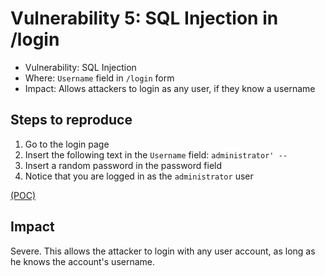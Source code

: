 # Vulnerability 5: SQL Injection in /login

- Vulnerability: SQL Injection
- Where: `Username` field in `/login` form
- Impact: Allows attackers to login as any user, if they know a username

## Steps to reproduce

1. Go to the login page
2. Insert the following text in the `Username` field: `administrator' -- `
3. Insert a random password in the password field
4. Notice that you are logged in as the `administrator` user

[(POC)](vuln5.py)

## Impact

Severe. This allows the attacker to login with any user account, as long as he knows the account's username.
